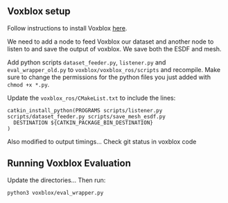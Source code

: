 ## Voxblox setup

Follow instructions to install Voxblox [here](https://voxblox.readthedocs.io/en/latest/pages/Installation.html).

We need to add a node to feed Voxblox our dataset and another node to listen to and save the output of voxblox. We save both the ESDF and mesh.

Add python scripts `dataset_feeder.py`, `listener.py` and `eval_wrapper_old.py` to `voxblox/voxblox_ros/scripts` and recompile.
Make sure to change the permissions for the python files you just added with `chmod +x *.py`.

Update the `voxblox_ros/CMakeList.txt` to include the lines:

```
catkin_install_python(PROGRAMS scripts/listener.py scripts/dataset_feeder.py scripts/save_mesh_esdf.py
  DESTINATION ${CATKIN_PACKAGE_BIN_DESTINATION}
)
```

Also modified to output timings...
Check git status in voxblox code


## Running Voxblox Evaluation

Update the directories... Then run:

```
python3 voxblox/eval_wrapper.py
```

